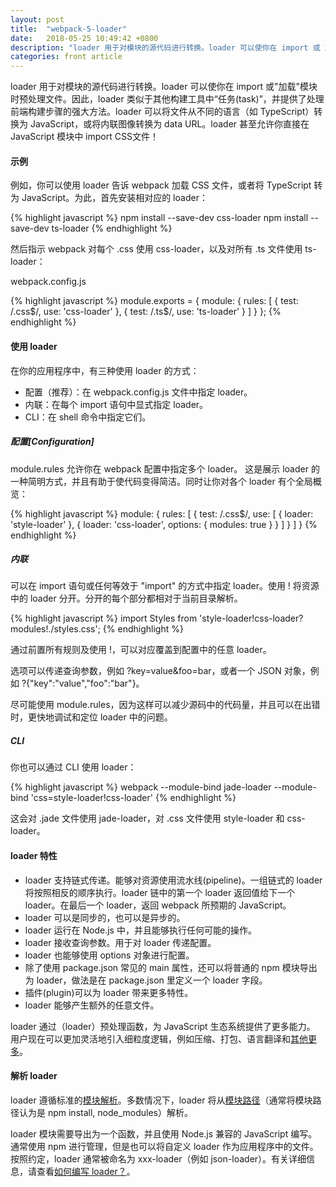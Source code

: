```yaml
---
layout: post
title:  "webpack-5-loader"
date:   2018-05-25 10:49:42 +0800
description: "loader 用于对模块的源代码进行转换。loader 可以使你在 import 或 加载 模块时预处理文件。"
categories: front article
---
```


loader 用于对模块的源代码进行转换。loader 可以使你在 import 或"加载"模块时预处理文件。因此，loader 类似于其他构建工具中“任务(task)”，并提供了处理前端构建步骤的强大方法。loader 可以将文件从不同的语言（如 TypeScript）转换为 JavaScript，或将内联图像转换为 data URL。loader 甚至允许你直接在 JavaScript 模块中 import CSS文件！

#### 示例

例如，你可以使用 loader 告诉 webpack 加载 CSS 文件，或者将 TypeScript 转为 JavaScript。为此，首先安装相对应的 loader：

{% highlight javascript %}
npm install --save-dev css-loader
npm install --save-dev ts-loader
{% endhighlight %}

然后指示 webpack 对每个 .css 使用 css-loader，以及对所有 .ts 文件使用 ts-loader：

webpack.config.js

{% highlight javascript %}
module.exports = {
  module: {
    rules: [
      { test: /\.css$/, use: 'css-loader' },
      { test: /\.ts$/, use: 'ts-loader' }
    ]
  }
};
{% endhighlight %}

#### 使用 loader

在你的应用程序中，有三种使用 loader 的方式：

<ul>
  <li> 配置（推荐）：在 webpack.config.js 文件中指定 loader。 </li>
  <li> 内联：在每个 import 语句中显式指定 loader。 </li>
  <li> CLI：在 shell 命令中指定它们。 </li>
</ul>

##### 配置[Configuration]

module.rules 允许你在 webpack 配置中指定多个 loader。 这是展示 loader 的一种简明方式，并且有助于使代码变得简洁。同时让你对各个 loader 有个全局概览：

{% highlight javascript %}
  module: {
    rules: [
      {
        test: /\.css$/,
        use: [
          { loader: 'style-loader' },
          {
            loader: 'css-loader',
            options: {
              modules: true
            }
          }
        ]
      }
    ]
  }
{% endhighlight %}

##### 内联

可以在 import 语句或任何等效于 "import" 的方式中指定 loader。使用 ! 将资源中的 loader 分开。分开的每个部分都相对于当前目录解析。

{% highlight javascript %}
import Styles from 'style-loader!css-loader?modules!./styles.css';
{% endhighlight %}

通过前置所有规则及使用 !，可以对应覆盖到配置中的任意 loader。

选项可以传递查询参数，例如 ?key=value&foo=bar，或者一个 JSON 对象，例如 ?{"key":"value","foo":"bar"}。

  尽可能使用 module.rules，因为这样可以减少源码中的代码量，并且可以在出错时，更快地调试和定位 loader 中的问题。

##### CLI

你也可以通过 CLI 使用 loader：

{% highlight javascript %}
webpack --module-bind jade-loader --module-bind 'css=style-loader!css-loader'
{% endhighlight %}

这会对 .jade 文件使用 jade-loader，对 .css 文件使用 style-loader 和 css-loader。

#### loader 特性

<ul>
  <li> loader 支持链式传递。能够对资源使用流水线(pipeline)。一组链式的 loader 将按照相反的顺序执行。loader 链中的第一个 loader 返回值给下一个 loader。在最后一个 loader，返回 webpack 所预期的 JavaScript。 </li>
  <li> loader 可以是同步的，也可以是异步的。 </li>
  <li> loader 运行在 Node.js 中，并且能够执行任何可能的操作。 </li>
  <li> loader 接收查询参数。用于对 loader 传递配置。 </li>
  <li> loader 也能够使用 options 对象进行配置。 </li>
  <li> 除了使用 package.json 常见的 main 属性，还可以将普通的 npm 模块导出为 loader，做法是在 package.json 里定义一个 loader 字段。 </li>
  <li> 插件(plugin)可以为 loader 带来更多特性。 </li>
  <li> loader 能够产生额外的任意文件。 </li>
</ul>

loader 通过（loader）预处理函数，为 JavaScript 生态系统提供了更多能力。 用户现在可以更加灵活地引入细粒度逻辑，例如压缩、打包、语言翻译和[其他更多](https://webpack.docschina.org/loaders)。

#### 解析 loader

loader 遵循标准的[模块解析](https://webpack.docschina.org/concepts/module-resolution/)。多数情况下，loader 将从[模块路径](https://webpack.docschina.org/concepts/module-resolution/#module-paths)（通常将模块路径认为是 npm install, node_modules）解析。

loader 模块需要导出为一个函数，并且使用 Node.js 兼容的 JavaScript 编写。通常使用 npm 进行管理，但是也可以将自定义 loader 作为应用程序中的文件。按照约定，loader 通常被命名为 xxx-loader（例如 json-loader）。有关详细信息，请查看[如何编写 loader？](https://webpack.docschina.org/contribute/writing-a-loader/)。
